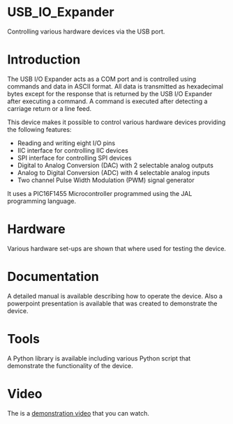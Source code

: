 # USB_IO_Expander
Controlling various hardware devices via the USB port.

# Introduction
The USB I/O Expander acts as a COM port and is controlled using commands and data in ASCII format. All data is transmitted as hexadecimal bytes except for the response that is returned by the USB I/O Expander after executing a command. A command is executed after detecting a carriage return or a line feed.

This device makes it possible to control various hardware devices providing the following features:
- Reading and writing eight I/O pins
- IIC interface for controlling IIC devices
- SPI interface for controlling SPI devices
- Digital to Analog Conversion (DAC) with 2 selectable analog outputs
- Analog to Digital Conversion (ADC) with 4 selectable analog inputs
- Two channel Pulse Width Modulation (PWM) signal generator

It uses a PIC16F1455 Microcontroller programmed using the JAL programming language.

# Hardware
Various hardware set-ups are shown that where used for testing the device.

# Documentation
A detailed manual is available describing how to operate the device. Also a powerpoint presentation is available that was created to demonstrate the device.

# Tools
A Python library is available including various Python script that demonstrate the functionality of the device.

# Video
The is a [demonstration video](https://www.youtube.com/watch?v=qW1vgoj1i80) that you can watch. 
